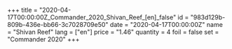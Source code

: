 +++
title = "2020-04-17T00:00:00Z_Commander_2020_Shivan_Reef_[en]_false"
id = "983d129b-809b-436e-bb66-3c7028709e50"
date = "2020-04-17T00:00:00Z"
name = "Shivan Reef"
lang = ["en"]
price = "1.46"
quantity = 4
foil = false
set = "Commander 2020"
+++
